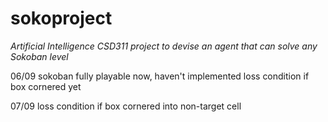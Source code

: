 # sokoproject
*Artificial Intelligence CSD311 project to devise an agent that can solve any Sokoban level*

06/09 sokoban fully playable now, haven't implemented loss condition if box cornered yet

07/09 loss condition if box cornered into non-target cell
